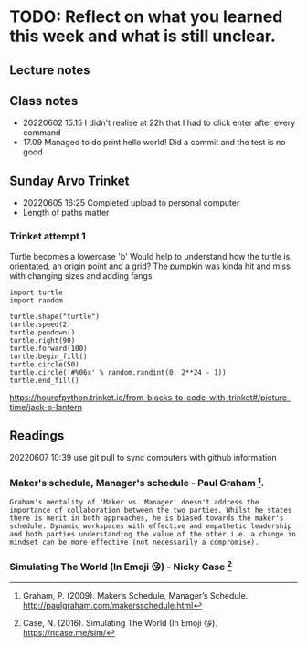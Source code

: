 # TODO: Reflect on what you learned this week and what is still unclear.
## Lecture notes

## Class notes
* 20220602 15.15 I didn't realise at 22h that I had to click enter after every command
* 17.09 Managed to do print hello world!
Did a commit and the test is no good

## Sunday Arvo Trinket
* 20220605 16:25 Completed upload to personal computer
* Length of paths matter

### Trinket attempt 1
Turtle becomes a lowercase 'b'
Would help to understand how the turtle is orientated, an origin point and a grid? The pumpkin was kinda hit and miss with changing sizes and adding fangs
```
import turtle
import random

turtle.shape("turtle")
turtle.speed(2)
turtle.pendown()
turtle.right(90)
turtle.forward(100)
turtle.begin_fill()
turtle.circle(50)
turtle.circle('#%06x' % random.randint(0, 2**24 - 1))
turtle.end_fill()
```
https://hourofpython.trinket.io/from-blocks-to-code-with-trinket#/picture-time/jack-o-lantern 

## Readings
20220607 10:39 use git pull to sync computers with github information

### Maker's schedule, Manager's schedule - Paul Graham [^1].
```
Graham's mentality of 'Maker vs. Manager' doesn't address the importance of collaboration between the two parties. Whilst he states there is merit in both approaches, he is biased towards the maker's schedule. Dynamic workspaces with effective and empathetic leadership and both parties understanding the value of the other i.e. a change in mindset can be more effective (not necessarily a compromise).
``` 
### Simulating The World (In Emoji 😘) - Nicky Case [^2]

[^1]: Graham, P. (2009). Maker’s Schedule, Manager’s Schedule. http://paulgraham.com/makersschedule.html 

[^2]: Case, N. (2016). Simulating The World (In Emoji 😘). https://ncase.me/sim/ 